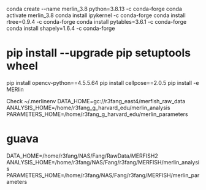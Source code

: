 conda create --name merlin_3.8 python=3.8.13 -c conda-forge
conda activate merlin_3.8
conda install ipykernel -c conda-forge
conda install rtree=0.9.4 -c conda-forge
conda install pytables=3.6.1 -c conda-forge
conda install shapely=1.6.4 -c conda-forge

# pip install --upgrade pip setuptools wheel
pip install opencv-python==4.5.5.64
pip install cellpose==2.0.5
pip install -e MERlin

Check ~/.merlinenv
DATA_HOME=gc://r3fang_east4/merfish_raw_data
ANALYSIS_HOME=/home/r3fang_g_harvard_edu/merlin_analysis
PARAMETERS_HOME=/home/r3fang_g_harvard_edu/merlin_parameters

# guava
DATA_HOME=/home/r3fang/NAS/Fang/RawData/MERFISH2
ANALYSIS_HOME=/home/r3fang/NAS/Fang/r3fang/MERFISH/merlin_analysis
PARAMETERS_HOME=/home/r3fang/NAS/Fang/r3fang/MERFISH/merlin_parameters
